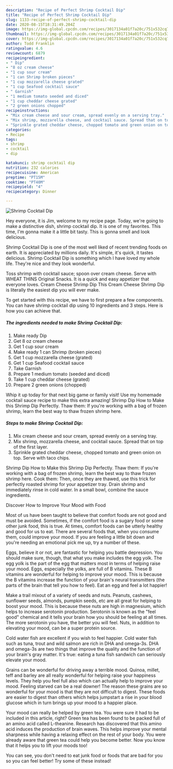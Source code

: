 ```yaml
---
description: "Recipe of Perfect Shrimp Cocktail Dip"
title: "Recipe of Perfect Shrimp Cocktail Dip"
slug: 1133-recipe-of-perfect-shrimp-cocktail-dip
date: 2020-08-15T18:31:49.204Z
image: https://img-global.cpcdn.com/recipes/3017134a01f7a20c/751x532cq70/shrimp-cocktail-dip-recipe-main-photo.jpg
thumbnail: https://img-global.cpcdn.com/recipes/3017134a01f7a20c/751x532cq70/shrimp-cocktail-dip-recipe-main-photo.jpg
cover: https://img-global.cpcdn.com/recipes/3017134a01f7a20c/751x532cq70/shrimp-cocktail-dip-recipe-main-photo.jpg
author: Todd Franklin
ratingvalue: 4.6
reviewcount: 6879
recipeingredient:
- " Dip"
- "8 oz cream cheese"
- "1 cup sour cream"
- "1 can Shrimp broken pieces"
- "1 cup mozzarella cheese grated"
- "1 cup Seafood cocktail sauce"
- " Garnish"
- "1 medium tomato seeded and diced"
- "1 cup cheddar cheese grated"
- "2 green onions chopped"
recipeinstructions:
- "Mix cream cheese and sour cream, spread evenly on a serving tray."
- "Mix shrimp, mozzarella cheese, and cocktail sauce. Spread that on top of the first layer."
- "Sprinkle grated cheddar cheese, chopped tomato and green onion on top. Serve with taco chips."
categories:
- Recipe
tags:
- shrimp
- cocktail
- dip

katakunci: shrimp cocktail dip 
nutrition: 232 calories
recipecuisine: American
preptime: "PT15M"
cooktime: "PT40M"
recipeyield: "4"
recipecategory: Dinner

---
```



![Shrimp Cocktail Dip](https://img-global.cpcdn.com/recipes/3017134a01f7a20c/751x532cq70/shrimp-cocktail-dip-recipe-main-photo.jpg)

Hey everyone, it is Jim, welcome to my recipe page. Today, we're going to make a distinctive dish, shrimp cocktail dip. It is one of my favorites. This time, I'm gonna make it a little bit tasty. This is gonna smell and look delicious.

Shrimp Cocktail Dip is one of the most well liked of recent trending foods on earth. It is appreciated by millions daily. It's simple, it's quick, it tastes delicious. Shrimp Cocktail Dip is something which I have loved my whole life. They're nice and they look wonderful.

Toss shrimp with cocktail sauce; spoon over cream cheese. Serve with WHEAT THINS Original Snacks. It is a quick and easy appetizer that everyone loves. Cream Cheese Shrimp Dip This Cream Cheese Shrimp Dip is literally the easiest dip you will ever make.


To get started with this recipe, we have to first prepare a few components. You can have shrimp cocktail dip using 10 ingredients and 3 steps. Here is how you can achieve that.

<!--inarticleads1-->

##### The ingredients needed to make Shrimp Cocktail Dip:

1. Make ready  Dip
1. Get 8 oz cream cheese
1. Get 1 cup sour cream
1. Make ready 1 can Shrimp (broken pieces)
1. Get 1 cup mozzarella cheese (grated)
1. Get 1 cup Seafood cocktail sauce
1. Take  Garnish
1. Prepare 1 medium tomato (seeded and diced)
1. Take 1 cup cheddar cheese (grated)
1. Prepare 2 green onions (chopped)


Whip it up today for that next big game or family visit! Use my homemade cocktail sauce recipe to make this extra amazing! Shrimp Dip How to Make this Shrimp Dip Perfectly. Thaw them: If you&#39;re working with a bag of frozen shrimp, learn the best way to thaw frozen shrimp here. 

<!--inarticleads2-->

##### Steps to make Shrimp Cocktail Dip:

1. Mix cream cheese and sour cream, spread evenly on a serving tray.
1. Mix shrimp, mozzarella cheese, and cocktail sauce. Spread that on top of the first layer.
1. Sprinkle grated cheddar cheese, chopped tomato and green onion on top. Serve with taco chips.


Shrimp Dip How to Make this Shrimp Dip Perfectly. Thaw them: If you&#39;re working with a bag of frozen shrimp, learn the best way to thaw frozen shrimp here. Cook them: Then, once they are thawed, use this trick for perfectly roasted shrimp for your appetizer tray. Drain shrimp and immediately rinse in cold water. In a small bowl, combine the sauce ingredients. 

Discover How to Improve Your Mood with Food


Most of us have been taught to believe that comfort foods are not good and must be avoided. Sometimes, if the comfort food is a sugary food or some other junk food, this is true. At times, comfort foods can be utterly healthy and good for us to eat. There are several foods that, when you consume them, could improve your mood. If you are feeling a little bit down and you're needing an emotional pick me up, try a number of these.

Eggs, believe it or not, are fantastic for helping you battle depression. You should make sure, though, that what you make includes the egg yolk. The egg yolk is the part of the egg that matters most in terms of helping raise your mood. Eggs, especially the yolks, are full of B vitamins. These B vitamins are wonderful for helping to improve your mood. This is because the B vitamins increase the function of your brain's neural transmitters (the parts of the brain that tell you how to feel). Eat an egg and feel a lot happier!

Make a trail mixout of a variety of seeds and nuts. Peanuts, cashews, sunflower seeds, almonds, pumpkin seeds, etc are all great for helping to boost your mood. This is because these nuts are high in magnesium, which helps to increase serotonin production. Serotonin is known as the "feel good" chemical and it tells your brain how you should be feeling at all times. The more serotonin you have, the better you will feel. Nuts, in addition to elevating your mood, can be a super protein source.

Cold water fish are excellent if you wish to feel happier. Cold water fish such as tuna, trout and wild salmon are rich in DHA and omega-3s. DHA and omega-3s are two things that improve the quality and the function of your brain's gray matter. It's true: eating a tuna fish sandwich can seriously elevate your mood. 

Grains can be wonderful for driving away a terrible mood. Quinoa, millet, teff and barley are all really wonderful for helping raise your happiness levels. They help you feel full also which can actually help to improve your mood. Feeling starved can be a real downer! The reason these grains are so wonderful for your mood is that they are not difficult to digest. These foods are easier to digest than others which helps jumpstart a rise in your blood glucose which in turn brings up your mood to a happier place.

Your mood can really be helped by green tea. You were sure it had to be included in this article, right? Green tea has been found to be packed full of an amino acid called L-theanine. Research has discovered that this amino acid induces the production of brain waves. This helps improve your mental sharpness while having a relaxing effect on the rest of your body. You were already aware that green tea could help you become better. Now you know that it helps you to lift your moods too!

You can see, you don't need to eat junk food or foods that are bad for you so you can feel better! Try some of these instead!

